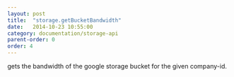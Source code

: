 ```yaml
---
layout: post
title:  "storage.getBucketBandwidth"
date:   2014-10-23 10:55:00
category: documentation/storage-api
parent-order: 0
order: 4
---
```


gets the bandwidth of the google storage bucket for the given company-id.